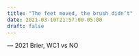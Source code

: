 ```yaml
---
title: "The feet moved, the brush didn’t"
date: 2021-03-10T21:57:00-05:00
draft: false
---
```

— 2021 Brier, WC1 vs NO